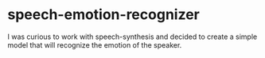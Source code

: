 # speech-emotion-recognizer

I was curious to work with speech-synthesis and decided to create a simple model that will recognize the emotion of the speaker. 
